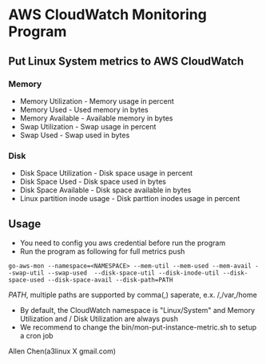 AWS CloudWatch Monitoring Program
=========================================================

## Put Linux System metrics to AWS CloudWatch

### Memory
* Memory Utilization -  Memory usage in percent
* Memory Used - Used memory in bytes
* Memory Available - Available memory in bytes
* Swap Utilization - Swap usage in percent
* Swap Used - Swap used in bytes

### Disk
* Disk Space Utilization - Disk space usage in percent
* Disk Space Used - Disk space used in bytes
* Disk Space Available - Disk space available in bytes
* Linux partition inode usage - Disk parttion inodes usage in percent

## Usage

* You need to config you aws credential before run the program
* Run the program as following for full metrics push

```
go-aws-mon --namespace=<NAMESPACE> --mem-util --mem-used --mem-avail --swap-util --swap-used  --disk-space-util --disk-inode-util --disk-space-used --disk-space-avail --disk-path=PATH
```

_PATH_, multiple paths are supported by comma(,) saperate, e.x. /,/var,/home

* By default, the CloudWatch namespace is "Linux/System" and Memory Utilization and / Disk Utilization are always push
* We recommend to change the bin/mon-put-instance-metric.sh to setup a cron job

Allen Chen(a3linux X gmail.com)
